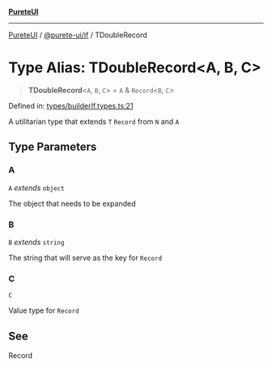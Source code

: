 [**PureteUI**](../../../README.md)

***

[PureteUI](../../../packages.md) / [@purete-ui/if](../README.md) / TDoubleRecord

# Type Alias: TDoubleRecord\<A, B, C\>

> **TDoubleRecord**\<`A`, `B`, `C`\> = `A` & `Record`\<`B`, `C`\>

Defined in: [types/builderIf.types.ts:21](https://github.com/zerok-cell/PureteUI/blob/main/libs/if/src/lib/types/builderIf.types.ts#L21)

A utilitarian type that extends `T` `Record` from `N` and `A`

## Type Parameters

### A

`A` *extends* `object`

The object that needs to be expanded

### B

`B` *extends* `string`

The string that will serve as the key for `Record`

### C

`C`

Value type for `Record`

## See

Record
